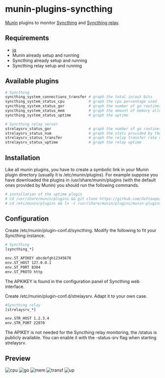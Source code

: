 # munin-plugins-syncthing
[Munin](http://munin-monitoring.org/) plugins to monitor [Syncthing](https://github.com/syncthing/syncthing/releases/) and [Syncthing relay](https://github.com/syncthing/relaysrv/releases). 

## Requirements
* [jq](https://stedolan.github.io/jq/)
* Munin already setup and running
* Syncthing already setup and running
* Syncthing relay setup and running

## Available plugins
~~~bash
# Syncthing
syncthing_system_connections_transfer # graph the total in/out bits 
syncthing_system_status_cpu           # graph the cpu percentage used
syncthing_system_status_gor           # graph the number of go routines used
syncthing_system_status_mem           # graph the amount of memory allocated and obtained from the system
syncthing_system_status_uptime        # graph the uptime
~~~
~~~bash
# Syncthing relay server
strelaysrv_status_gor                 # graph the number of go routines used
strelaysrv_status_num                 # graph the stats provided by the relay
strelaysrv_status_transfer            # graph the relay transfer rate of the last 5 mins
strelaysrv_status_uptime              # graph the relay uptime
~~~

## Installation
Like all munin plugins, you have to create a symbolic link in your Munin plugin directory (usually it is /etc/munin/plugins).
For example suppose you have downloaded the plugins in /usr/share/munin/plugins (with the default ones provided by Munin) you should run the following commands.

~~~bash
# installation of the uptime plugin
# cd /usr/share/munin/plugins && git clone https://github.com/daftaupe/munin-plugins-syncthing.git
# cd /etc/munin/plugins && ln -s /usr/share/munin/plugins/munin-plugins-syncthing/syncthing_system_status_uptime
~~~

## Configuration
Create /etc/munin/plugin-conf.d/syncthing.
Modify the following to fit your Syncthing instance.

~~~bash
# Syncthing
[syncthing_*]

env.ST_APIKEY abcdefgh12345678
env.ST_HOST 127.0.0.1
env.ST_PORT 8384
env.ST_PROTO http
~~~
The APKIKEY is found in the configuration panel of Syncthing web interface. 

Create /etc/munin/plugin-conf.d/strelaysrv. Adapt it to your own case.
~~~bash
#Syncthing relay
[strelaysrv_*]

env.STR_HOST 1.2.3.4
env.STR_PORT 22070
~~~
The APIKEY is not needed for the Syncthing relay monitoring, the /status is publicly available.
You can enable it with the -status-srv flag when starting strelaysrv.

## Preview
![cpu](https://cloud.githubusercontent.com/assets/22810624/22884513/95fb62e6-f1f5-11e6-8215-f7e601ba92dd.png)
![go](https://cloud.githubusercontent.com/assets/22810624/22884515/95fcb7cc-f1f5-11e6-913e-93761d4e0e05.png)
![mem](https://cloud.githubusercontent.com/assets/22810624/22884514/95fb77c2-f1f5-11e6-9d99-352a47bf102b.png)
![transf](https://cloud.githubusercontent.com/assets/22810624/22884512/95f9cde6-f1f5-11e6-892c-d98c079e57d0.png)
![up](https://cloud.githubusercontent.com/assets/22810624/22884511/95f92d5a-f1f5-11e6-9bcc-2c89a7aee4c4.png)
